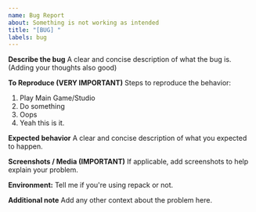 ```yaml
---
name: Bug Report
about: Something is not working as intended
title: "[BUG] "
labels: bug
---
```


**Describe the bug**
A clear and concise description of what the bug is. (Adding your thoughts also good)

**To Reproduce (VERY IMPORTANT)**
Steps to reproduce the behavior:
1. Play Main Game/Studio
2. Do something
3. Oops 
4. Yeah this is it.

**Expected behavior**
A clear and concise description of what you expected to happen.

**Screenshots / Media (IMPORTANT)**
If applicable, add screenshots to help explain your problem.

**Environment:**
Tell me if you're using repack or not.

**Additional note**
Add any other context about the problem here.

